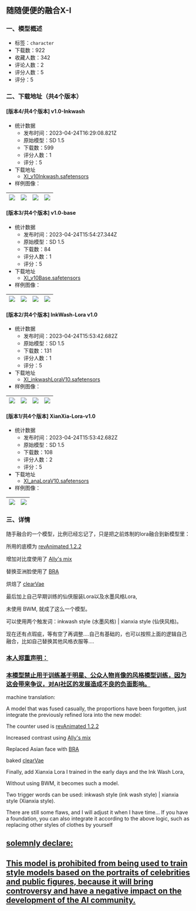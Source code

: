 ## 随随便便的融合X-I
### 一、模型概述

- 标签：`character`
- 下载数：922
- 收藏人数：342
- 评论人数：2
- 评分人数：5
- 评分：5

### 二、下载地址（共4个版本）

#### [版本4/共4个版本] v1.0-Inkwash

- 统计数据
  - 发布时间：2023-04-24T16:29:08.821Z
  - 原始模型：SD 1.5
  - 下载数：599
  - 评分人数：1
  - 评分：5
- 下载地址
  - [XI_v10Inkwash.safetensors](https://civitai.com/api/download/models/53823)
- 样例图像：

| <img src="https://image.civitai.com/xG1nkqKTMzGDvpLrqFT7WA/2f8b79ca-0e86-43fa-9b14-01e785391c00/width=450/605363.jpeg" /> | <img src="https://image.civitai.com/xG1nkqKTMzGDvpLrqFT7WA/51844e78-960f-45c4-9715-903878398f00/width=450/582433.jpeg" /> | <img src="https://image.civitai.com/xG1nkqKTMzGDvpLrqFT7WA/8e3003b2-88b4-41fd-cf55-9d36220f2800/width=450/605365.jpeg" /> | <img src="https://image.civitai.com/xG1nkqKTMzGDvpLrqFT7WA/af564638-85e1-4d2f-4ed4-3bba536a9900/width=450/582432.jpeg" /> |
| ---- | ---- | ---- | ---- |

#### [版本3/共4个版本] v1.0-base

- 统计数据
  - 发布时间：2023-04-24T15:54:27.344Z
  - 原始模型：SD 1.5
  - 下载数：84
  - 评分人数：1
  - 评分：5
- 下载地址
  - [XI_v10Base.safetensors](https://civitai.com/api/download/models/54243)
- 样例图像：

| <img src="https://image.civitai.com/xG1nkqKTMzGDvpLrqFT7WA/5661b344-dcc0-465f-3614-a1e4711a2000/width=450/586594.jpeg" /> | <img src="https://image.civitai.com/xG1nkqKTMzGDvpLrqFT7WA/db030a03-0504-4c56-a148-8630038f7500/width=450/586595.jpeg" /> | <img src="https://image.civitai.com/xG1nkqKTMzGDvpLrqFT7WA/fc6b3d1f-fc68-4054-fc13-ac62f5412600/width=450/586606.jpeg" /> | <img src="https://image.civitai.com/xG1nkqKTMzGDvpLrqFT7WA/a9cd6a37-d429-4046-92f2-19087a248f00/width=450/586640.jpeg" /> |
| ---- | ---- | ---- | ---- |

#### [版本2/共4个版本] InkWash-Lora v1.0

- 统计数据
  - 发布时间：2023-04-24T15:53:42.682Z
  - 原始模型：SD 1.5
  - 下载数：131
  - 评分人数：1
  - 评分：5
- 下载地址
  - [XI_inkwashLoraV10.safetensors](https://civitai.com/api/download/models/53851)
- 样例图像：

| <img src="https://image.civitai.com/xG1nkqKTMzGDvpLrqFT7WA/fe11e76e-6425-4b36-3603-e5df1713f800/width=450/582655.jpeg" /> | <img src="https://image.civitai.com/xG1nkqKTMzGDvpLrqFT7WA/f315d947-13b2-4086-8db0-8b0347f4a400/width=450/582656.jpeg" /> | <img src="https://image.civitai.com/xG1nkqKTMzGDvpLrqFT7WA/c30ac3d3-7803-455a-38b3-4fff0a36a600/width=450/582657.jpeg" /> | <img src="https://image.civitai.com/xG1nkqKTMzGDvpLrqFT7WA/4f10ed1a-8049-4d06-56fa-e105ee79c700/width=450/582666.jpeg" /> |
| ---- | ---- | ---- | ---- |

#### [版本1/共4个版本] XianXia-Lora-v1.0

- 统计数据
  - 发布时间：2023-04-24T15:53:42.682Z
  - 原始模型：SD 1.5
  - 下载数：108
  - 评分人数：2
  - 评分：5
- 下载地址
  - [XI_anaLoraV10.safetensors](https://civitai.com/api/download/models/53871)
- 样例图像：

| <img src="https://image.civitai.com/xG1nkqKTMzGDvpLrqFT7WA/d2422ea4-6e54-46c7-7f87-b9e7328dda00/width=450/582844.jpeg" /> | <img src="https://image.civitai.com/xG1nkqKTMzGDvpLrqFT7WA/61f2ccfa-eee6-4e03-b201-4612aa2a8c00/width=450/582846.jpeg" /> |
| ---- | ---- |


### 三、详情
<p>随手融合的一个模型，比例已经忘记了，只是把之前炼制的lora融合到新模型里：</p><p>所用的底模为  <a target="_blank" rel="ugc" href="https://civitai.com/models/7371/rev-animated">revAnimated 1.2.2</a></p><p>增加对比度使用了 <a target="_blank" rel="ugc" href="https://civitai.com/models/10752/the-allys-mix-iii-revolutions">Ally's mix </a></p><p>替换亚洲脸使用了 <a target="_blank" rel="ugc" href="https://civitai.com/models/25494/brabeautiful-realistic-asians-v4">BRA</a></p><p>烘焙了 <a target="_blank" rel="ugc" href="https://civitai.com/models/22354/clearvae">clearVae</a></p><p>最后加上自己早期训练的仙侠服装Lora以及水墨风格Lora,</p><p>未使用 BWM, 就成了这么一个模型。</p><p></p><p>可以使用两个触发词：inkwash style (水墨风格) | xianxia style (仙侠风格)。</p><p></p><p>现在还有点瑕疵，等有空了再调整....自己有基础的，也可以按照上面的逻辑自己融合，比如自己替换其他风格衣服等....</p><p></p><p></p><h3><strong><u>本人郑重声明：</u></strong></h3><h3><strong><u>       本模型禁止用于训练基于明星、公众人物肖像的风格模型训练，因为这会带来争议，对AI社区的发展造成不良的负面影响。</u></strong></h3><p></p><p></p><p>machine translation:</p><p>A model that was fused casually, the proportions have been forgotten, just integrate the previously refined lora into the new model:</p><p></p><p>The counter used is <a target="_blank" rel="ugc" href="https://civitai.com/models/7371/rev-animated">revAnimated 1.2.2</a></p><p>Increased contrast using <a target="_blank" rel="ugc" href="https://civitai.com/models/10752/the-allys-mix-iii-revolutions">Ally's mix</a></p><p>Replaced Asian face with <a target="_blank" rel="ugc" href="https://civitai.com/models/25494/brabeautiful-realistic-asians-v4">BRA</a></p><p>baked <a target="_blank" rel="ugc" href="https://civitai.com/models/22354/clearvae">clearVae</a></p><p>Finally, add Xianxia Lora I trained in the early days and the Ink Wash Lora,</p><p></p><p>Without using BWM, it becomes such a model.</p><p></p><p>Two trigger words can be used: inkwash style (ink wash style) | xianxia style (Xianxia style).</p><p>There are still some flaws, and I will adjust it when I have time... If you have a foundation, you can also integrate it according to the above logic, such as replacing other styles of clothes by yourself</p><p></p><h2><strong><u>solemnly declare:</u></strong></h2><h2><strong><u>       This model is prohibited from being used to train style models based on the portraits of celebrities and public figures, because it will bring controversy and have a negative impact on the development of the AI ​​community.</u></strong></h2>